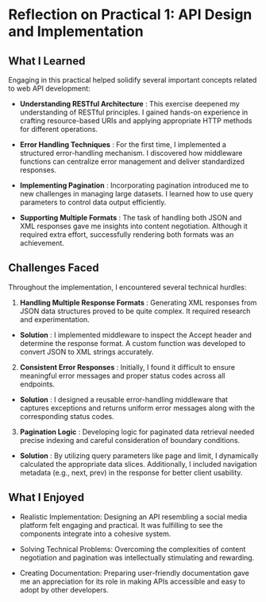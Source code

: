 # Reflection on Practical 1: API Design and Implementation

## What I Learned

Engaging in this practical helped solidify several important concepts related to web API development:

- **Understanding RESTful Architecture** : This exercise deepened my understanding of RESTful principles. I gained hands-on experience in crafting resource-based URIs and applying appropriate HTTP methods for different operations.

- **Error Handling Techniques** : For the first time, I implemented a structured error-handling mechanism. I discovered how middleware functions can centralize error management and deliver standardized responses.

- **Implementing Pagination** : Incorporating pagination introduced me to new challenges in managing large datasets. I learned how to use query parameters to control data output efficiently.

- **Supporting Multiple Formats** : The task of handling both JSON and XML responses gave me insights into content negotiation. Although it required extra effort, successfully rendering both formats was an achievement.

## Challenges Faced

Throughout the implementation, I encountered several technical hurdles:

1. **Handling Multiple Response Formats** : Generating XML responses from JSON data structures proved to be quite complex. It required research and experimentation.

- **Solution** : I implemented middleware to inspect the Accept header and determine the response format. A custom function was developed to convert JSON to XML strings accurately.

2. **Consistent Error Responses** : Initially, I found it difficult to ensure meaningful error messages and proper status codes across all endpoints.

- **Solution** : I designed a reusable error-handling middleware that captures exceptions and returns uniform error messages along with the corresponding status codes.

3. **Pagination Logic** : Developing logic for paginated data retrieval needed precise indexing and careful consideration of boundary conditions.

- **Solution** : By utilizing query parameters like page and limit, I dynamically calculated the appropriate data slices. Additionally, I included navigation metadata (e.g., next, prev) in the response for better client usability.

## What I Enjoyed
- Realistic Implementation: Designing an API resembling a social media platform felt engaging and practical. It was fulfilling to see the components integrate into a cohesive system.

- Solving Technical Problems: Overcoming the complexities of content negotiation and pagination was intellectually stimulating and rewarding.

- Creating Documentation: Preparing user-friendly documentation gave me an appreciation for its role in making APIs accessible and easy to adopt by other developers.


